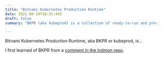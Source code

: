 ```yaml
---
title: "Bitnami Kubernetes Production Runtime"
date: 2021-06-19T16:31:49Z
draft: false
summary: "BKPR (aka kubeprod) is a collection of ready-to-run and pre-integrated servicesj for operating a Kubernetes production environment. It covers logging, metrics, ingress, and authentication."

---
```


Bitnami Kubernetes Production Runtime, aka BKPR or kubeprod, is...

I first learned of BKPR from a [comment in the lndmon repo](https://github.com/lightninglabs/lndmon/pull/60#discussion_r545212531).
